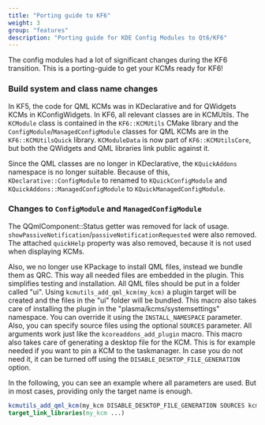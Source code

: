 ```yaml
---
title: "Porting guide to KF6"
weight: 3
group: "features"
description: "Porting guide for KDE Config Modules to Qt6/KF6"
---
```


The config modules had a lot of significant changes during the KF6 transition.
This is a porting-guide to get your KCMs ready for KF6!

### Build system and class name changes
In KF5, the code for QML KCMs was in KDeclarative and for QWidgets KCMs in KConfigWidgets.
In KF6, all relevant classes are in KCMUtils.
The `KCModule` class is contained in the `KF6::KCMUtils` CMake library and the `ConfigModule`/`ManagedConfigModule` classes
for QML KCMs are in the `KF6::KCMUtilsQuick` library.
`KCModuleData` is now part of `KF6::KCMUtilsCore`, but both the QWidgets and QML libraries link public against it.

Since the QML classes are no longer in KDeclarative, the `KQuickAddons` namespace is no longer suitable.
Because of this, `KDeclarative::ConfigModule` to renamed to `KQuickConfigModule` and `KQuickAddons::ManagedConfigModule` to `KQuickManagedConfigModule`.

### Changes to `ConfigModule` and `ManagedConfigModule`
The QQmlComponent::Status getter was removed for lack of usage. `showPassiveNotification`/`passiveNotificationRequested` were also removed.
The attached `quickHelp` property was also removed, because it is not used when displaying KCMs.

Also, we no longer use KPackage to install QML files, instead we bundle them as QRC.
This way all needed files are embedded in the plugin. This simplifies testing and installation.
All QML files should be put in a folder called "ui". Using `kcmutils_add_qml_kcm(my_kcm)` a plugin target will be created and the files in the "ui" folder will be bundled.
This macro also takes care of installing the plugin in the "plasma/kcms/systemsettings" namespace. You can override it using the `INSTALL_NAMESPACE` parameter.
Also, you can specify source files using the optional `SOURCES` parameter. All arguments work just like the `kcoreaddons_add_plugin` macro.
This macro also takes care of generating a desktop file for the KCM. This is for example needed if you want to pin a KCM to the taskmanager.
In case you do not need it, it can be turned off using the `DISABLE_DESKTOP_FILE_GENERATION` option.

In the following, you can see an example where all parameters are used. But in most cases, providing only the target name is enough.
```cmake
kcmutils_add_qml_kcm(my_kcm DISABLE_DESKTOP_FILE_GENERATION SOURCES kcm.coo INSTALL_NAMESPACE plasma/kcms/kinfocenter)
target_link_libraries(my_kcm ...)
```

